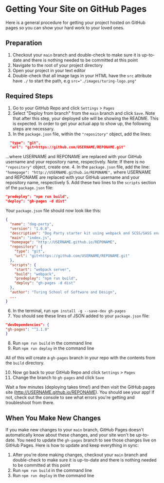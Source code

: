 # Getting Your Site on GitHub Pages

Here is a general procedure for getting your project hosted on GitHub pages so you can show your hard work to your loved ones.

## Preparation

1. Checkout your `main` branch and double-check to make sure it is up-to-date and there is nothing needed to be committed at this point
1. Navigate to the root of your project directory
1. Open your project in your text editor
1. Double-check that all image tags in your HTML have the `src` attribute have `./` to start the path, e.g `src="./images/turing-logo.png"`

## Required Steps
1. Go to your GitHub Repo and click `Settings` > `Pages`
2. Select "Deploy from branch" from the `main` branch and click `Save`. Note that after this step, your deployed site will be showing the README. This is expected. In order to get your actual app to show up, the following steps are necessary.
3. In the `package.json` file, within the `"repository"` object, add the lines:
```json
  "type": "git",
  "url": "git+https://github.com/USERNAME/REPONAME.git"   
```
...where USERNAME and REPONAME are replaced with your GitHub username and your repository name, respectively. Note: If there is no `"repository"` object, create one. 
4. In the `package.json` file, add the line: `"homepage": "http://USERNAME.github.io/REPONAME",` where USERNAME and REPONAME are replaced with your GitHub username and your repository name, respectively
5. Add these two lines to the `scripts` section of the `package.json` file:
  ```json
  "predeploy": "npm run build",
  "deploy": "gh-pages -d dist"
  ```

Your `package.json` file should now look like this:
```json
{
  "name": "dog-party",
  "version": "1.0.0",
  "description": "Dog Party starter kit using webpack and SCSS/SASS enabled.",
  "main": "index.js",
  "homepage": "http://USERNAME.github.io/REPONAME",
  "repository": {
    "type": "git",
    "url": "git+https://github.com/USERNAME/REPONAME.git"
  },
  "scripts": {
    "start": "webpack server",
    "build": "webpack",
    "predeploy": "npm run build",
    "deploy": "gh-pages -d dist"
  },
  "author": "Turing School of Software and Design",
  ...
}
```
6. In the terminal, run `npm install -g --save-dev gh-pages`
7. You should see these lines of JSON added to your `package.json` file:
  ```json
  "devDependencies": {
  "gh-pages": "^1.1.0"
  }
  ```
8. Run `npm run build` in the command line
9. Run `npm run deploy` in the command line

All of this will create a `gh-pages` branch in your repo with the contents from the `build` directory.

10. Now go back to your GitHub Repo and click `Settings` > `Pages`
11. Change the branch to `gh-pages` and click `Save`

Wait a few minutes (deploying takes time!) and then visit the GitHub pages site (http://USERNAME.github.io/REPONAME). You should see your app! If not, check out the console to see what errors you're getting and troubleshoot from there.

## When You Make New Changes

If you make new changes to your `main` branch, GitHub Pages doesn't automatically know about these changes, and your site won't be up-to-date. You need to update the `gh-pages` branch to see those changes live on GitHub Pages. Here is how to update and keep everything in sync:

1. After you're done making changes, checkout your `main` branch and double-check to make sure it is up-to-date and there is nothing needed to be committed at this point
1. Run `npm run build` in the command line
1. Run `npm run deploy` in the command line
